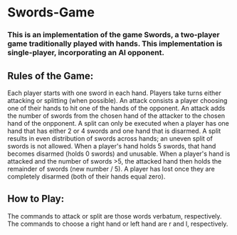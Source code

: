 # Swords-Game
### This is an implementation of the game Swords, a two-player game traditionally played with hands. This implementation is single-player, incorporating an AI opponent. 

## Rules of the Game:
Each player starts with one sword in each hand.
Players take turns either attacking or splitting (when possible).
An attack consists a player choosing one of their hands to hit one of the hands of the opponent.
An attack adds the number of swords from the chosen hand of the attacker to the chosen hand of the onpponent.
A split can only be executed when a player has one hand that has either 2 or 4 swords and one hand that is disarmed.
A split results in even distribution of swords across hands; an uneven split of swords is not allowed.
When a player's hand holds 5 swords, that hand becomes disarmed (holds 0 swords) and unusable.
When a player's hand is attacked and the number of swords >5, the attacked hand then holds the remainder of swords (new number / 5).
A player has lost once they are completely disarmed (both of their hands equal zero).

## How to Play:
The commands to attack or split are those words verbatum, respectively.
The commands to choose a right hand or left hand are r and l, respectively.

